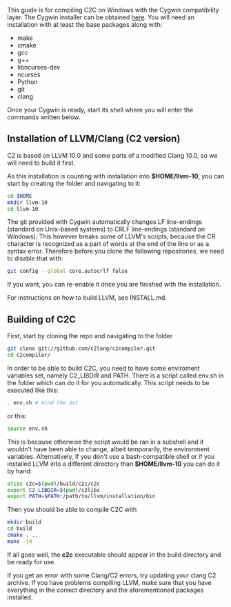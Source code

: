 This guide is for compiling C2C on Windows with the Cygwin compatibility layer.
The Cygwin installer can be obtained [here](https://cygwin.com/install.html).
You will need an installation with at least the base packages along with:
* make
* cmake
* gcc
* g++
* libncurses-dev
* ncurses
* Python
* git
* clang

Once your Cygwin is ready, start its shell where you will enter the commands
written below.

## Installation of LLVM/Clang (C2 version)
C2 is based on LLVM 10.0 and some parts of a modified Clang 10.0,
so we will need to build it first.

As this installation is counting with installation into **$HOME/llvm-10**, you can start by creating
the folder and navigating to it:

```bash
cd $HOME
mkdir llvm-10
cd llvm-10
```

The git provided with Cygwin automatically changes LF line-endings (standard on Unix-based systems)
to CRLF line-endings (standard on Windows). This however breaks some of LLVM's scripts, because the
CR character is recognized as a part of words at the end of the line or as a syntax error. Therefore
before you clone the following repositories, we need to disable that with:

```bash
git config --global core.autocrlf false
```

If you want, you can re-enable it once you are finished with the installation.

For instructions on how to build LLVM, see INSTALL.md.

## Building of C2C

First, start by cloning the repo and navigating to the folder
```bash
git clone git://github.com/c2lang/c2compiler.git
cd c2compiler/
```

In order to be able to build C2C, you need to have some enviroment variables set, namely
C2_LIBDIR and PATH. There is a script called env.sh in the folder which can do it
for you automatically. This script needs to be executed like this:
```bash
. env.sh # mind the dot
```
or this:
```bash
source env.sh
```

This is because otherwise the script would be ran in a subshell and it wouldn't have been
able to change, albeit temporarily, the environment variables. Alternatively, if you don't use
a bash-compatible shell or if you installed LLVM into a different directory than **$HOME/llvm-10**
you can do it by hand:
```bash
alias c2c=$(pwd)/build/c2c/c2c
export C2_LIBDIR=$(pwd)/c2libs
export PATH=$PATH:/path/to/llvm/installation/bin
```

Then you should be able to compile C2C with
```bash
mkdir build
cd build
cmake . ..
make -j4
```
If all goes well, the **c2c** executable should appear in the build directory and be ready for use.

If you get an error with some Clang/C2 errors, try updating your clang C2 archive. If you have problems
compiling LLVM, make sure that you have everything in the correct directory and the aforementioned packages
installed.
